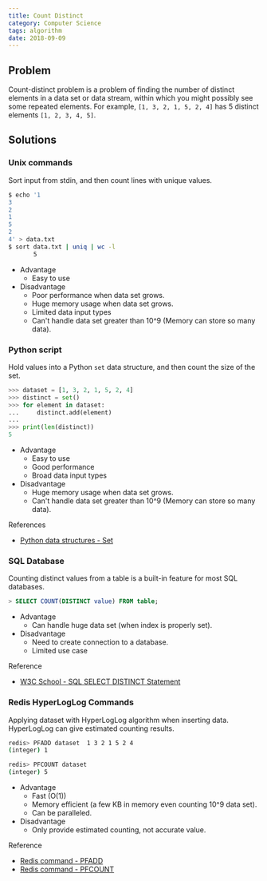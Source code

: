 ```yaml
---
title: Count Distinct
category: Computer Science
tags: algorithm
date: 2018-09-09
---
```


## Problem

Count-distinct problem is a problem of finding the number of distinct elements in a data set or data stream, within which you might possibly see some repeated elements. For example, `[1, 3, 2, 1, 5, 2, 4]` has 5 distinct elements `[1, 2, 3, 4, 5]`.

## Solutions

### Unix commands

Sort input from stdin, and then count lines with unique values.

```bash
$ echo '1
3
2
1
5
2
4' > data.txt
$ sort data.txt | uniq | wc -l
       5
```

* Advantage
    * Easy to use
* Disadvantage
    * Poor performance when data set grows.
    * Huge memory usage when data set grows.
    * Limited data input types
    * Can't handle data set greater than 10^9  (Memory can store so many data).

### Python script

Hold values into a Python `set` data structure, and then count the size of the set.

```python
>>> dataset = [1, 3, 2, 1, 5, 2, 4]
>>> distinct = set()
>>> for element in dataset:
...     distinct.add(element)
...
>>> print(len(distinct))
5
```

* Advantage
    * Easy to use
    * Good performance
    * Broad data input types
* Disadvantage
    * Huge memory usage when data set grows.
    * Can't handle data set greater than 10^9 (Memory can store so many data).

References

* [Python data structures - Set](https://docs.python.org/3/tutorial/datastructures.html#sets)

### SQL Database

Counting distinct values from a table is a built-in feature for most SQL databases.

```sql
> SELECT COUNT(DISTINCT value) FROM table;
```

* Advantage
    * Can handle huge data set (when index is properly set).
* Disadvantage
    * Need to create connection to a database.
    * Limited use case

Reference

* [W3C School - SQL SELECT DISTINCT Statement](https://www.w3schools.com/sql/sql_distinct.asp)

### Redis HyperLogLog Commands

Applying dataset with HyperLogLog algorithm when inserting data. HyperLogLog can give estimated counting results.

```bash
redis> PFADD dataset  1 3 2 1 5 2 4
(integer) 1

redis> PFCOUNT dataset
(integer) 5
```

* Advantage
    * Fast (O(1))
    * Memory efficient (a few KB in memory even counting 10^9 data set).
    * Can be paralleled.
* Disadvantage
    * Only provide estimated counting, not accurate value.

Reference

* [Redis command - PFADD](https://redis.io/commands/pfadd)
* [Redis command - PFCOUNT](https://redis.io/commands/pfcount)
